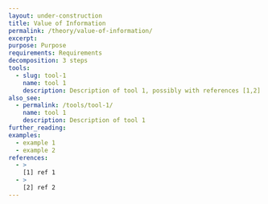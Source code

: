 ```yaml
---
layout: under-construction
title: Value of Information
permalink: /theory/value-of-information/
excerpt:
purpose: Purpose
requirements: Requirements
decomposition: 3 steps
tools:
  - slug: tool-1
    name: tool 1
    description: Description of tool 1, possibly with references [1,2]
also_see:
  - permalink: /tools/tool-1/
    name: tool 1
    description: Description of tool 1
further_reading:
examples:
  - example 1
  - example 2
references:
  - >
    [1] ref 1
  - >
    [2] ref 2
---
```

